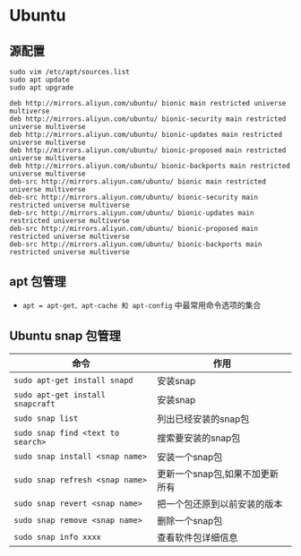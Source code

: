 # Ubuntu

## 源配置

```shell
sudo vim /etc/apt/sources.list
sudo apt update
sudo apt upgrade
```

```shell
deb http://mirrors.aliyun.com/ubuntu/ bionic main restricted universe multiverse
deb http://mirrors.aliyun.com/ubuntu/ bionic-security main restricted universe multiverse
deb http://mirrors.aliyun.com/ubuntu/ bionic-updates main restricted universe multiverse
deb http://mirrors.aliyun.com/ubuntu/ bionic-proposed main restricted universe multiverse
deb http://mirrors.aliyun.com/ubuntu/ bionic-backports main restricted universe multiverse
deb-src http://mirrors.aliyun.com/ubuntu/ bionic main restricted universe multiverse
deb-src http://mirrors.aliyun.com/ubuntu/ bionic-security main restricted universe multiverse
deb-src http://mirrors.aliyun.com/ubuntu/ bionic-updates main restricted universe multiverse
deb-src http://mirrors.aliyun.com/ubuntu/ bionic-proposed main restricted universe multiverse
deb-src http://mirrors.aliyun.com/ubuntu/ bionic-backports main restricted universe multiverse
```

## apt 包管理

- `apt = apt-get、apt-cache 和 apt-config` 中最常用命令选项的集合

## Ubuntu snap 包管理

| 命令                              | 作用                            |
|-----------------------------------|-------------------------------|
| `sudo apt-get install snapd`      | 安装snap                        |
| `sudo apt-get install snapcraft`  | 安装snap                        |
| `sudo snap list`                  | 列出已经安装的snap包            |
| `sudo snap find <text to search>` | 搜索要安装的snap包              |
| `sudo snap install <snap name>`   | 安装一个snap包                  |
| `sudo snap refresh <snap name>`   | 更新一个snap包,如果不加更新所有 |
| `sudo snap revert <snap name>`    | 把一个包还原到以前安装的版本    |
| `sudo snap remove <snap name>`    | 删除一个snap包                  |
| `sudo snap info xxxx`             | 查看软件包详细信息              |
